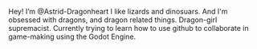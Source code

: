 Hey! I’m @Astrid-Dragonheart
I like lizards and dinosuars. And I'm obsessed with dragons, and dragon related things.
Dragon-girl supremacist.
Currently trying to learn how to use github to collaborate in game-making using the Godot Engine.

